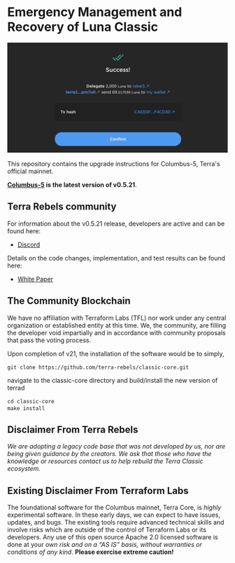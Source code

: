 # Emergency Management and Recovery of Luna Classic

![banner](launch-banner.png)

This repository contains the upgrade instructions for Columbus-5, Terra's official mainnet. 

**[Columbus-5](https://github.com/terra-rebels/classic-core) is the latest version of v0.5.21**.

## Terra Rebels community

For information about the v0.5.21 release, developers are active and can be found here:

- [Discord](https://discord.gg/RCm7PuT9wF)

Details on the code changes, implementation, and test results can be found here:

- [White Paper](https://arxiv.org/pdf/2207.01700.pdf)

## The Community Blockchain 

We have no affiliation with Terraform Labs (TFL) nor work under any central organization or established entity at this time. We, the community, are filling the developer void impartially and in accordance with community proposals that pass the voting process. 

Upon completion of v21, the installation of the software would be to simply,

```
git clone https://github.com/terra-rebels/classic-core.git
```

navigate to the classic-core directory and build/install the new version of terrad

```
cd classic-core
make install
```


## Disclaimer From Terra Rebels

*We are adopting a legacy code base that was not developed by us, nor are being given guidance by the creators. We ask that those who have the knowledge or resources contact us to help rebuild the Terra Classic ecosystem.*

## Existing Disclaimer From Terraform Labs

The foundational software for the Columbus mainnet, Terra Core, is *highly* experimental software. In these early days, we can expect to have issues, updates, and bugs. The existing tools require advanced technical skills and involve risks which are outside of the control of Terraform Labs or its developers. Any use of this open source Apache 2.0 licensed software is done at your _own risk and on a “AS IS” basis, without warranties or conditions of any kind_. **Please exercise extreme caution!**

